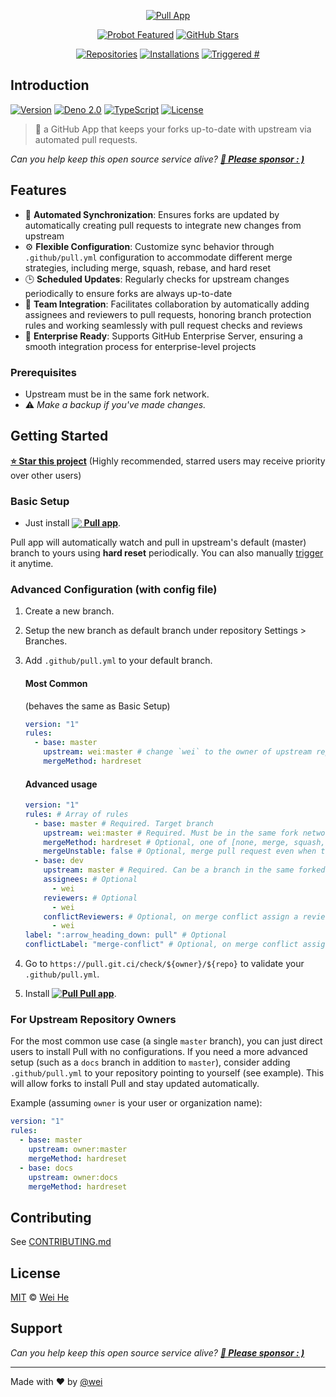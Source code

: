 <!-- deno-fmt-ignore-start -->

<div align="center">

[![Pull App][pull-social]][pull-website]

[![Probot Featured][probot-badge]][probot-url] [![GitHub Stars][stars-badge]][pull-repo]

[![Repositories][repos-badge]][pull-app] [![Installations][installations-badge]][pull-app] [![Triggered #][triggers-badge]][triggers-url]

</div>

## Introduction

[![Version][version-badge]][version-url] [![Deno 2.0][deno-badge]][deno-url] [![TypeScript][ts-badge]][ts-url] [![License][license-badge]][license-url]

> 🤖 a GitHub App that keeps your forks up-to-date with upstream via automated
> pull requests.

_Can you help keep this open source service alive? **[💖 Please sponsor : )][pull-sponsor]**_

<!-- deno-fmt-ignore-end -->

## Features

- 🔄 **Automated Synchronization**: Ensures forks are updated by automatically
  creating pull requests to integrate new changes from upstream
- ⚙️ **Flexible Configuration**: Customize sync behavior through
  `.github/pull.yml` configuration to accommodate different merge strategies,
  including merge, squash, rebase, and hard reset
- 🕒 **Scheduled Updates**: Regularly checks for upstream changes periodically
  to ensure forks are always up-to-date
- 👥 **Team Integration**: Facilitates collaboration by automatically adding
  assignees and reviewers to pull requests, honoring branch protection rules and
  working seamlessly with pull request checks and reviews
- 🚀 **Enterprise Ready**: Supports GitHub Enterprise Server, ensuring a smooth
  integration process for enterprise-level projects

### Prerequisites

- Upstream must be in the same fork network.
- ⚠️ _Make a backup if you've made changes._

## Getting Started

**[⭐ Star this project][pull-repo]** (Highly recommended, starred users may
receive priority over other users)

### Basic Setup

- Just install
  **[<img src="https://prod.download/pull-18h-svg" valign="bottom"/> Pull app][pull-app]**.

Pull app will automatically watch and pull in upstream's default (master) branch
to yours using **hard reset** periodically. You can also manually
[trigger](#trigger-manually) it anytime.

### Advanced Configuration (with config file)

1. Create a new branch.
2. Setup the new branch as default branch under repository Settings > Branches.
3. Add `.github/pull.yml` to your default branch.

   #### Most Common
   (behaves the same as Basic Setup)
   ```yaml
   version: "1"
   rules:
     - base: master
       upstream: wei:master # change `wei` to the owner of upstream repo
       mergeMethod: hardreset
   ```

   #### Advanced usage
   ```yaml
   version: "1"
   rules: # Array of rules
     - base: master # Required. Target branch
       upstream: wei:master # Required. Must be in the same fork network.
       mergeMethod: hardreset # Optional, one of [none, merge, squash, rebase, hardreset], Default: none.
       mergeUnstable: false # Optional, merge pull request even when the mergeable_state is not clean. Default: false
     - base: dev
       upstream: master # Required. Can be a branch in the same forked repo.
       assignees: # Optional
         - wei
       reviewers: # Optional
         - wei
       conflictReviewers: # Optional, on merge conflict assign a reviewer
         - wei
   label: ":arrow_heading_down: pull" # Optional
   conflictLabel: "merge-conflict" # Optional, on merge conflict assign a custom label, Default: merge-conflict
   ```

4. Go to `https://pull.git.ci/check/${owner}/${repo}` to validate your
   `.github/pull.yml`.
5. Install
   **[![<img src="https://prod.download/pull-18h-svg" valign="bottom"/> Pull](https://prod.download/pull-18h-svg) Pull app][pull-app]**.

### For Upstream Repository Owners

For the most common use case (a single `master` branch), you can just direct
users to install Pull with no configurations. If you need a more advanced setup
(such as a `docs` branch in addition to `master`), consider adding
`.github/pull.yml` to your repository pointing to yourself (see example). This
will allow forks to install Pull and stay updated automatically.

Example (assuming `owner` is your user or organization name):

```yaml
version: "1"
rules:
  - base: master
    upstream: owner:master
    mergeMethod: hardreset
  - base: docs
    upstream: owner:docs
    mergeMethod: hardreset
```

## Contributing

See [CONTRIBUTING.md](./.github/CONTRIBUTING.md)

## License

[MIT](LICENSE) © [Wei He][pull-sponsor]

## Support

_Can you help keep this open source service alive?
**[💖 Please sponsor : )][pull-sponsor]**_

---

Made with ❤️ by [@wei](https://github.com/wei)

[probot-url]: https://probot.github.io
[license-url]: https://wei.mit-license.org
[pull-app]: https://github.com/apps/pull
[pull-website]: https://wei.github.io/pull
[pull-repo]: https://github.com/wei/pull
[pull-sponsor]: https://prod.download/pull-readme-sponsor
[pull-social]: https://prod.download/pull-social-svg
[probot-badge]: https://badgen.net/badge/Probot/Featured/red?icon=dependabot&cache=86400
[deno-badge]: https://img.shields.io/badge/Deno%202.0-000000?logo=Deno&logoColor=ffffff
[ts-badge]: https://badgen.net/badge/_/TypeScript/blue?&label=&icon=typescript&cache=86400
[version-badge]: https://badgen.net/https/pull.git.ci/badges/version?label=Version&color=green&cache=300
[stars-badge]: https://badgen.net/github/stars/wei/pull?label=Stars&icon=github&color=pink&cache=300
[license-badge]: https://badgen.net/badge/License/MIT/black?cache=86400
[repos-badge]: https://badgen.net/https/pull.git.ci/badges/repos?color=cyan&cache=600
[installations-badge]: https://badgen.net/https/pull.git.ci/badges/installations?color=blue&cache=600
[triggers-badge]: https://badgen.net/https/pull.git.ci/badges/triggers?color=purple&cache=600
[triggers-url]: https://github.com/issues?q=author:app/pull
[deno-url]: https://deno.com
[ts-url]: https://www.typescriptlang.org
[version-url]: https://pull.git.ci/version
